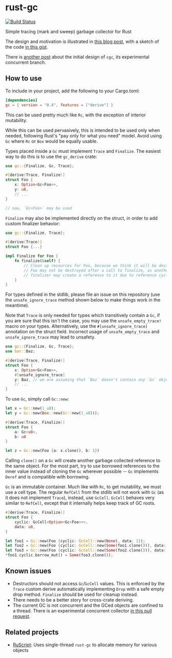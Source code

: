 # rust-gc
[![Build Status](https://travis-ci.org/Manishearth/rust-gc.svg?branch=master)](https://travis-ci.org/Manishearth/rust-gc)

Simple tracing (mark and sweep) garbage collector for Rust

The design and motivation is illustrated in [this blog post](http://manishearth.github.io/blog/2015/09/01/designing-a-gc-in-rust/), with a sketch of the code [in this gist](https://gist.github.com/mystor/fa1141bfb30643289597).

There is [another post](https://web.archive.org/web/20161124193746/http://blog.zhenzhang.me/2016/02/18/cgc.html) about the initial design of `cgc`, its experimental concurrent branch.

## How to use
To include in your project, add the following to your Cargo.toml:

```toml
[dependencies]
gc = { version = "0.4", features = ["derive"] }
```

This can be used pretty much like `Rc`, with the exception of interior mutability.

While this can be used pervasively, this is intended to be used only when needed, following Rust's "pay only for what you need" model. Avoid using `Gc` where `Rc` or `Box` would be equally usable.

Types placed inside a `Gc` must implement `Trace` and `Finalize`. The easiest way to do this is to use the `gc_derive` crate:

```rust
use gc::{Finalize, Gc, Trace};

#[derive(Trace, Finalize)]
struct Foo {
    x: Option<Gc<Foo>>,
    y: u8,
    // ...
}

// now, `Gc<Foo>` may be used
```

`Finalize` may also be implemented directly on the struct, in order to add custom finalizer behavior:

```rust
use gc::{Finalize, Trace};

#[derive(Trace)]
struct Foo {...}

impl Finalize for Foo {
    fn finalize(&self) {
        // Clean up resources for Foo, because we think it will be destroyed.
        // Foo may not be destroyed after a call to finalize, as another
        // finalizer may create a reference to it due to reference cycles.
    }
}
```

For types defined in the stdlib, please file an issue on this repository (use the `unsafe_ignore_trace` method shown below to make things work in the meantime).

Note that `Trace` is only needed for types which transitively contain a `Gc`, if you are sure that this isn't the case, you may use the `unsafe_empty_trace!` macro on your types. Alternatively, use the `#[unsafe_ignore_trace]` annotation on the struct field. Incorrect usage of `unsafe_empty_trace` and `unsafe_ignore_trace` may lead to unsafety.

```rust
use gc::{Finalize, Gc, Trace};
use bar::Baz;

#[derive(Trace, Finalize)]
struct Foo {
    x: Option<Gc<Foo>>,
    #[unsafe_ignore_trace]
    y: Baz, // we are assuming that `Baz` doesn't contain any `Gc` objects
    // ...
}
```

To use `Gc`, simply call `Gc::new`:

```rust
let x = Gc::new(1_u8);
let y = Gc::new(Box::new(Gc::new(1_u8)));

#[derive(Trace, Finalize)]
struct Foo {
    a: Gc<u8>,
    b: u8
}

let z = Gc::new(Foo {a: x.clone(), b: 1})
```

Calling `clone()` on a `Gc` will create another garbage collected reference to the same object. For the most part, try to use borrowed references to the inner value instead of cloning the `Gc` wherever possible -- `Gc` implements `Deref` and is compatible with borrowing.

`Gc` is an immutable container. Much like with `Rc`, to get mutability, we must use a cell type. The regular `RefCell` from the stdlib will not work with `Gc` (as it does not implement `Trace`), instead, use `GcCell`. `GcCell` behaves very similar to `RefCell`, except that it internally helps keep track of GC roots.

```rust
#[derive(Trace, Finalize)]
struct Foo {
    cyclic: GcCell<Option<Gc<Foo>>>,
    data: u8,
}

let foo1 = Gc::new(Foo {cyclic: GcCell::new(None), data: 1});
let foo2 = Gc::new(Foo {cyclic: GcCell::new(Some(foo1.clone())), data: 2});
let foo3 = Gc::new(Foo {cyclic: GcCell::new(Some(foo2.clone())), data: 3});
*foo1.cyclic.borrow_mut() = Some(foo3.clone());
```


## Known issues

- Destructors should not access `Gc`/`GcCell` values. This is enforced by the `Trace` custom derive automatically implementing `Drop` with a safe empty drop method. `Finalize` should be used for cleanup instead.
- There needs to be a better story for cross-crate deriving.
- The current GC is not concurrent and the GCed objects are confined to a thread. There is an experimental concurrent collector [in this pull request](https://github.com/Manishearth/rust-gc/pull/6).


## Related projects
* [RuScript](https://github.com/izgzhen/RuScript): Uses single-thread `rust-gc` to allocate memory for various objects
